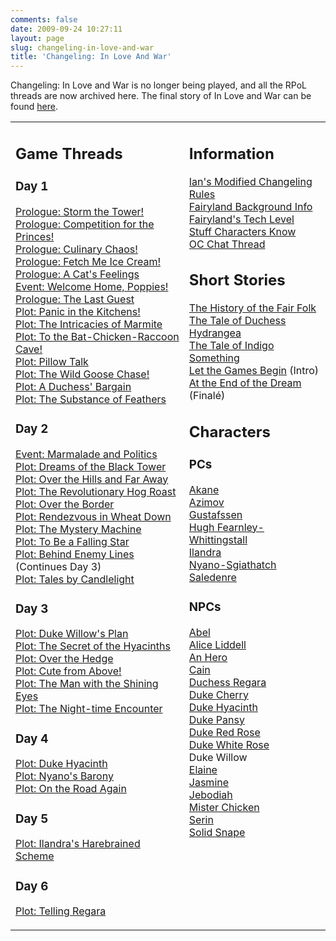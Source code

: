 ```yaml
---
comments: false
date: 2009-09-24 10:27:11
layout: page
slug: changeling-in-love-and-war
title: 'Changeling: In Love And War'
---
```


<div><p>Changeling: In Love and War is no longer being played, and all the RPoL threads are now archived here.  The final story of In Love and War can be found <a href="/fiction/at-the-end-of-the-dream">here</a>.</p></div>
<table border="0" cellpadding="5" cellspacing="20" width="100%">
<tr>
<td valign="top">
<h2>Game Threads</h2>
<h3>Day 1</h3>
<p><a href="../storm-the-tower">Prologue: Storm the Tower!</a><br />
<a href="../competition-for-the-princes">Prologue: Competition for the Princes!</a><br />
<a href="../culinary-chaos">Prologue: Culinary Chaos!</a><br />
<a href="../fetch-me-ice-cream">Prologue: Fetch Me Ice Cream!</a><br />
<a href="../a-cat-s-feelings">Prologue: A Cat&#039;s Feelings</a><br />
<a href="../welcome-home-poppies">Event: Welcome Home, Poppies!</a><br />
<a href="../the-last-guest">Prologue: The Last Guest</a><br />
<a href="../panic-in-the-kitchens">Plot: Panic in the Kitchens!</a><br />
<a href="../the-intricacies-of-marmite">Plot: The Intricacies of Marmite</a><br />
<a href="../to-the-bat-chicken-raccoon-cave">Plot: To the Bat-Chicken-Raccoon Cave!</a><br />
<a href="../pillow-talk">Plot: Pillow Talk</a><br />
<a href="../the-wild-goose-chase">Plot: The Wild Goose Chase!</a><br />
<a href="../a-duchess-bargain">Plot: A Duchess&#039; Bargain</a><br />
<a href="../the-substance-of-feathers">Plot: The Substance of Feathers</a></p>
<h3>Day 2</h3>
<p><a href="../marmalade-and-politics">Event: Marmalade and Politics</a><br />
<a href="../dreams-of-the-black-tower">Plot: Dreams of the Black Tower</a><br />
<a href="../over-the-hills-and-far-away">Plot: Over the Hills and Far Away</a><br />
<a href="../the-revolutionary-hog-roast">Plot: The Revolutionary Hog Roast</a><br />
<a href="../over-the-border">Plot: Over the Border</a><br />
<a href="../rendezvous-in-wheat-down">Plot: Rendezvous in Wheat Down</a><br />
<a href="../the-mystery-machine">Plot: The Mystery Machine</a><br />
<a href="../to-be-a-falling-star">Plot: To Be a Falling Star</a><br />
<a href="../behind-enemy-lines">Plot: Behind Enemy Lines</a> (Continues Day 3)<br />
<a href="../tales-by-candlelight">Plot: Tales by Candlelight</a></p>
<h3>Day 3</h3>
<p><a href="../duke-willow-s-plan">Plot: Duke Willow&#039;s Plan</a><br />
<a href="../the-secret-of-the-hyacinths">Plot: The Secret of the Hyacinths</a><br />
<a href="../over-the-hedge">Plot: Over the Hedge</a><br />
<a href="../cute-from-above">Plot: Cute from Above!</a><br />
<a href="../the-man-with-the-shining-eyes">Plot: The Man with the Shining Eyes</a><br />
<a href="../the-night-time-encounter">Plot: The Night-time Encounter</a></p>
<h3>Day 4</h3>
<p><a href="../duke-hyacinth">Plot: Duke Hyacinth</a><br />
<a href="../nyano-s-barony">Plot: Nyano&#039;s Barony</a><br />
<a href="../on-the-road-again">Plot: On the Road Again</a></p>
<h3>Day 5</h3>
<p><a href="../ilandras-harebrained-scheme">Plot: Ilandra&#039;s Harebrained Scheme</a></p>
<h3>Day 6</h3>
<p><a href="../telling-regara">Plot: Telling Regara</a></p>
</td>
<td valign="top">
<h2>Information</h2>
<p><a href="../ians-modified-changeling-rules">Ian&#039;s Modified Changeling Rules</a><br />
<a href="../fairyland-background-info">Fairyland Background Info</a><br />
<a href="../fairyland-s-tech-level">Fairyland&#039;s Tech Level</a><br />
<a href="../in-love-and-war-stuff-characters-know">Stuff Characters Know</a><br />
<a href="../home-sweet-home-oc-chat-thread">OC Chat Thread</a></p>
<h2>Short Stories</h2>
<p><a href="../the-history-of-the-fair-folk">The History of the Fair Folk</a><br />
<a href="/fiction/the-tale-of-duchess-hydrangea">The Tale of Duchess Hydrangea</a><br />
<a href="/fiction/the-tale-of-indigo-something">The Tale of Indigo Something</a><br />
<a href="/fiction/let-the-games-begin">Let the Games Begin</a> (Intro)<br />
<a href="/fiction/at-the-end-of-the-dream">At the End of the Dream</a> (Finalé)</p>
<h2>Characters</h2>
<h3>PCs</h3>
<p><a href="/fiction/characters/akane">Akane</a><br />
<a href="/fiction/characters/azimov">Azimov</a><br />
<a href="/fiction/characters/gustafssen">Gustafssen</a><br />
<a href="/fiction/characters/hugh-fearnley-whittingstall">Hugh Fearnley-Whittingstall</a><br />
<a href="/fiction/characters/ilandra">Ilandra</a><br />
<a href="/fiction/characters/nyano-sgiathatch">Nyano-Sgiathatch</a><br />
<a href="/fiction/characters/saledenre">Saledenre</a></p>
<h3>NPCs</h3>
<p><a href="/fiction/characters/abel">Abel</a><br />
<a href="./alice-liddell">Alice Liddell</a><br />
<a href="/fiction/characters/an-hero">An Hero</a><br />
<a href="/fiction/characters/cain">Cain</a><br />
<a href="/fiction/characters/duchess-regara">Duchess Regara</a><br />
<a href="/fiction/characters/duke-cherry">Duke Cherry</a><br />
<a href="/fiction/characters/duke-hyacinth">Duke Hyacinth</a><br />
<a href="/fiction/characters/duke-pansy">Duke Pansy</a><br />
<a href="/fiction/characters/duke-red-rose">Duke Red Rose</a><br />
<a href="/fiction/characters/duke-white-rose">Duke White Rose</a><br />
Duke Willow<br />
<a href="/fiction/characters/elaine">Elaine</a><br />
<a href="/fiction/characters/jasmine">Jasmine</a><br />
<a href="/fiction/characters/jebodiah">Jebodiah</a><br />
<a href="/fiction/characters/mister-chicken">Mister Chicken</a><br />
<a href="/fiction/characters/serin">Serin</a><br />
<a href="/fiction/characters/solid-snape">Solid Snape</a></p>
</td>
</tr>
</table>
